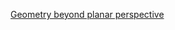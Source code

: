 [Geometry beyond planar perspective](https://artbellinsky.com/curved-drawing-lesson-1-geometry-beyond-planar-perspective)

